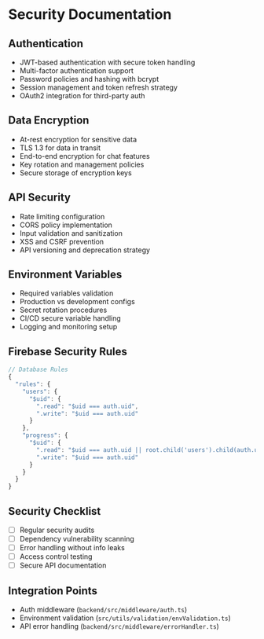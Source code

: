 # Security Documentation

## Authentication

- JWT-based authentication with secure token handling
- Multi-factor authentication support
- Password policies and hashing with bcrypt
- Session management and token refresh strategy
- OAuth2 integration for third-party auth

## Data Encryption

- At-rest encryption for sensitive data
- TLS 1.3 for data in transit
- End-to-end encryption for chat features
- Key rotation and management policies
- Secure storage of encryption keys

## API Security

- Rate limiting configuration
- CORS policy implementation
- Input validation and sanitization
- XSS and CSRF prevention
- API versioning and deprecation strategy

## Environment Variables

- Required variables validation
- Production vs development configs
- Secret rotation procedures
- CI/CD secure variable handling
- Logging and monitoring setup

## Firebase Security Rules

```javascript
// Database Rules
{
  "rules": {
    "users": {
      "$uid": {
        ".read": "$uid === auth.uid",
        ".write": "$uid === auth.uid"
      }
    },
    "progress": {
      "$uid": {
        ".read": "$uid === auth.uid || root.child('users').child(auth.uid).child('isAdmin').val() === true",
        ".write": "$uid === auth.uid"
      }
    }
  }
}
```

## Security Checklist

- [ ] Regular security audits
- [ ] Dependency vulnerability scanning
- [ ] Error handling without info leaks
- [ ] Access control testing
- [ ] Secure API documentation

## Integration Points

- Auth middleware (`backend/src/middleware/auth.ts`)
- Environment validation (`src/utils/validation/envValidation.ts`)
- API error handling (`backend/src/middleware/errorHandler.ts`)
